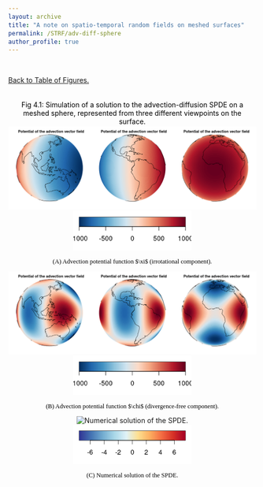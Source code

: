 ```yaml
---
layout: archive
title: "A note on spatio-temporal random fields on meshed surfaces"
permalink: /STRF/adv-diff-sphere
author_profile: true
---
```


<html>
<head>
<style>
figcaption {
  color: black;
  font-style: bold;
  padding: 2px;
  font-size:100%;
  text-align: center;
}
</style>
</head>
</html>



<div style="text-align:center;">
<br>
</div>

[Back to  Table of Figures.](../STRF) 

<div style="text-align:center;">
<br>
</div>





<div style="text-align:center;">
<a id="adv-diff-sphere"></a>
 <figcaption> Fig 4.1: Simulation of a solution to the advection-diffusion SPDE on a meshed sphere, represented from three different viewpoints on the surface. </figcaption>
<img src="/images/STRF/advPot_sim_sph_grad.png" style="float:center;" alt="Advection potential function $\xi$ (irrotational component)."><br>
<img src="/images/STRF/legend_simadv_sph.png" style="float:center;height:80px">  
<p style="font-size:90%;color:black;font-family:Academicons"> (A) Advection potential function $\xi$ (irrotational component).</p>
<img src="/images/STRF/advPot_sim_sph_curl.png" style="float:center;" alt="Advection potential function $\chi$ (divergence-free component)."><br>
<img src="/images/STRF/legend_simadv_sph.png" style="float:center;height:80px">  
<p style="font-size:90%;color:black;font-family:Academicons"> (B) Advection potential function $\chi$ (divergence-free component).</p>
<img src="/images/STRF/sim_sph.gif" style="float:center;" alt="Numerical solution of the SPDE."><br>
<img src="/images/STRF/legend_sim_sph.png" style="float:center;height:80px">  
<p style="font-size:90%;color:black;font-family:Academicons"> (C) Numerical solution of the SPDE.</p>
</div>







